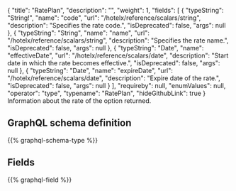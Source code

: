 {
  "title": "RatePlan",
  "description": "",
  "weight": 1,
  "fields": [
    {
      "typeString": "String!",
      "name": "code",
      "url": "/hotelx/reference/scalars/string",
      "description": "Specifies the rate code.",
      "isDeprecated": false,
      "args": null
    },
    {
      "typeString": "String",
      "name": "name",
      "url": "/hotelx/reference/scalars/string",
      "description": "Specifies the rate name.",
      "isDeprecated": false,
      "args": null
    },
    {
      "typeString": "Date",
      "name": "effectiveDate",
      "url": "/hotelx/reference/scalars/date",
      "description": "Start date in which the rate becomes effective.",
      "isDeprecated": false,
      "args": null
    },
    {
      "typeString": "Date",
      "name": "expireDate",
      "url": "/hotelx/reference/scalars/date",
      "description": "Expire date of the rate.",
      "isDeprecated": false,
      "args": null
    }
  ],
  "requireby": null,
  "enumValues": null,
  "operator": "type",
  "typename": "RatePlan",
  "hideGithubLink": true
}
Information about the rate of the option returned.
## GraphQL schema definition

{{% graphql-schema-type %}}

## Fields

{{% graphql-field %}}
